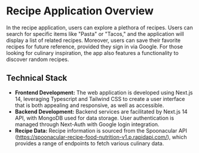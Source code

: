 # Recipe Application Overview

In the recipe application, users can explore a plethora of recipes. Users can search for specific items like "Pasta" or "Tacos," and the application will display a list of related recipes. Moreover, users can save their favorite recipes for future reference, provided they sign in via Google. For those looking for culinary inspiration, the app also features a functionality to discover random recipes.

## Technical Stack

- **Frontend Development:** The web application is developed using Next.js 14, leveraging Typescript and Tailwind CSS to create a user interface that is both appealing and responsive, as well as accessible.
- **Backend Development:** Backend services are facilitated by Next.js 14 API, with MongoDB used for data storage. User authentication is managed through Next-Auth with Google login integration.
- **Recipe Data:** Recipe information is sourced from the Spoonacular API (<https://spoonacular-recipe-food-nutrition-v1.p.rapidapi.com/>), which provides a range of endpoints to fetch various culinary data.
